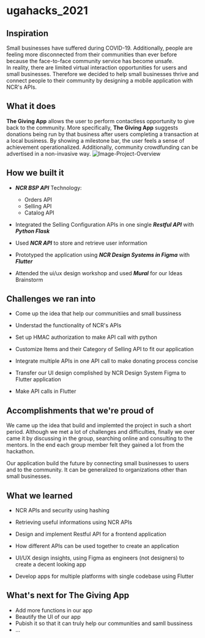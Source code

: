 # ugahacks_2021

## Inspiration

Small businesses have suffered during COVID-19. Additionally, people are feeling more disconnected from their communities than ever before because the face-to-face community service has become unsafe.  
In reality, there are limited virtual interaction opportunities for users and small businesses. Therefore we decided to help small businesses thrive and connect people to their community by designing a mobile application with NCR's APIs.
## What it does
**The Giving App** allows the user to perform contactless opportunity to give back to the community. More specifically, **The Giving App** suggests donations being run by that business after users completing a transaction at a local business. By showing a milestone bar, the user feels a sense of achievement operationalized. Additionally, community crowdfunding can be advertised in a non-invasive way.
![Image-Project-Overview](https://github.com/ngngardner/ugahacks_2021/blob/main/docs/img/overview.png)

## How we built it
* ***NCR BSP API*** Technology:
   
   * Orders API
   * Selling API
   * Catalog API

* Integrated the Selling Configuration APIs in one single ***Restful API*** with ***Python Flask***

* Used ***NCR API*** to store and retrieve user information

* Prototyped the application using ***NCR Design Systems in Figma*** with ***Flutter***

* Attended the ui/ux design workshop and used ***Mural*** for our 
Ideas Brainstorm

## Challenges we ran into

* Come up the idea that help our communitiies and small bussiness

* Understad the functionality of NCR's APIs

* Set up HMAC authorization to make API call with python

* Customize Items and their Category of Selling API to fit our application

* Integrate multiple APIs in one API call to make donating process concise

* Transfer our UI design complished by NCR Design System Figma to Flutter application

* Make API calls in Flutter

## Accomplishments that we're proud of

We came up the idea that build and implemted the project in such a short period. Although we met a lot of challenges and difficulties, finally we over came it by discussing in the group, searching online and consulting to the mentors. In the end each group member felt they gained a lot from the hackathon.   

Our application build the future by connecting small businesses to users and to the community. It can be generalized to organizations other than small businesses.

## What we learned

* NCR APIs and security using hashing

* Retrieving useful informations using NCR APIs

* Design and implement Restful API for a frontend application

* How different APIs can be used together to create an application

* UI/UX design insights, using Figma as engineers (not designers) to create a decent looking app

* Develop apps for multiple platforms with single codebase using Flutter

## What's next for The Giving App

* Add more functions in our app
* Beautify the UI of our app
* Pubish it so that it can truly help our communities and samll bussiness
* ...

